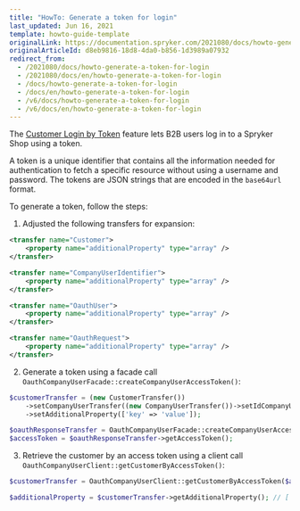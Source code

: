 ```yaml
---
title: "HowTo: Generate a token for login"
last_updated: Jun 16, 2021
template: howto-guide-template
originalLink: https://documentation.spryker.com/2021080/docs/howto-generate-a-token-for-login
originalArticleId: d8eb9816-18d8-4da0-b856-1d3989a07932
redirect_from:
  - /2021080/docs/howto-generate-a-token-for-login
  - /2021080/docs/en/howto-generate-a-token-for-login
  - /docs/howto-generate-a-token-for-login
  - /docs/en/howto-generate-a-token-for-login
  - /v6/docs/howto-generate-a-token-for-login
  - /v6/docs/en/howto-generate-a-token-for-login
---
```


The [Customer Login by Token](/docs/scos/user/features/{{site.version}}/company-account-feature-overview/customer-login-by-token-overview.html) feature lets B2B users log in to a Spryker Shop using a token.

A token is a unique identifier that contains all the information needed for authentication to fetch a specific resource without using a username and password. The tokens are JSON strings that are encoded in the `base64url` format.

To generate a token, follow the steps:

1. Adjusted the following transfers for expansion:

```xml
<transfer name="Customer">
	<property name="additionalProperty" type="array" />
</transfer>

<transfer name="CompanyUserIdentifier">
	<property name="additionalProperty" type="array" />
</transfer>

<transfer name="OauthUser">
	<property name="additionalProperty" type="array" />
</transfer>

<transfer name="OauthRequest">
	<property name="additionalProperty" type="array" />
</transfer>
```

2. Generate a token using a facade call `OauthCompanyUserFacade::createCompanyUserAccessToken()`:

```php
$customerTransfer = (new CustomerTransfer())
	->setCompanyUserTransfer((new CompanyUserTransfer())->setIdCompanyUser(11))
	->setAdditionalProperty(['key' => 'value']);

$oauthResponseTransfer = OauthCompanyUserFacade::createCompanyUserAccessToken($customerTransfer);
$accessToken = $oauthResponseTransfer->getAccessToken();
```

3. Retrieve the customer by an access token using a client call `OauthCompanyUserClient::getCustomerByAccessToken()`:

```php
$customerTransfer = OauthCompanyUserClient::getCustomerByAccessToken($accessToken)->getCustomerTransfer();

$additionalProperty = $customerTransfer->getAdditionalProperty(); // ['key' => 'value']
```
